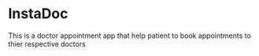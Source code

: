 # InstaDoc
 This is a doctor appointment app that help patient to book appointments to thier respective doctors

